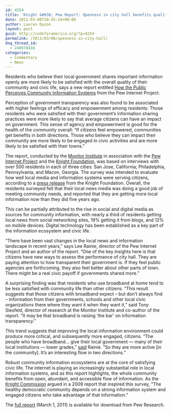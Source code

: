 ```yaml
---
id: 4254
title: 'Knight &#038; Pew Report: Openness in city hall benefits quality of life'
date: 2011-03-08T10:43:14+00:00
author: Lauren Dyson
layout: post
guid: http://codeforamerica.org/?p=4254
permalink: /2011/03/08/openness-in-city-hall/
dsq_thread_id:
  - 248678416
categories:
  - Commentary
  - News
---
```

Residents who believe their local government shares important information openly are more likely to be satisfied with the overall quality of their community and civic life, says a new report entitled [How the Public Perceives Community Information Systems](http://www.pewinternet.org/Reports/2011/08-Community-Information-Systems.aspx) from the Pew Internet Project.

Perception of government transparency was also found to be associated with higher feelings of efficacy and empowerment among residents: Those residents who were satisfied with their government’s information sharing practices were more likely to say that average citizens can have an impact on government. This sense of agency and empowerment is good for the health of the community overall: “If citizens feel empowered, communities get benefits in both directions. Those who believe they can impact their community are more likely to be engaged in civic activities and are more likely to be satisfied with their towns.”

The report, conducted by the [Monitor Institute](http://www.monitorinstitute.com/) in association with the [Pew Internet Project](http://www.pewinternet.org/) and the [Knight Foundation](http://www.knightfoundation.org/), was based on interviews with over 500 residents in each of three cities: San Jose, California; Philadelphia, Pennsylvania, and Macon, Georgia. The survey was intended to evaluate how well local media and information systems were serving citizens, according to a [press release](http://www.knightfoundation.org/news/press_room/knight_press_releases/detail.dot?id=378178) from the Knight Foundation. Overall, the residents surveyed felt that their local news media was doing a good job of meeting community needs, and reported that they are getting more local information now than they did five years ago.

This can be partially attributed to the rise in social and digital media as sources for community information, with nearly a third of residents getting local news from social networking sites, 19% getting it from blogs, and 12% on mobile devices. Digital technology has been established as a key part of the information ecosystem and civic life.

“There have been vast changes in the local news and information landscape in recent years,” says Lee Rainie, director of the Pew Internet Project and an author of the report. “One of the key insights here is that citizens have new ways to assess the performance of city hall. They are paying attention to how transparent their government is. If they feel public agencies are forthcoming, they also feel better about other parts of town. There might be a real civic payoff if governments shared more.”

A surprising finding was that residents who use broadband at home tend to be less satisfied with community life than other citizens. “This result suggests that those citizens with broadband expect – but don’t always find – information from their governments, schools and other local civic organizations there where they want it when they want it,” said Tony Siesfeld, director of research at the Monitor Institute and co-author of the report. “It may be that broadband is raising ‘the bar’ on information transparency.”

This trend suggests that improving the local information environment could produce more critical, and subsequently more engaged, citizens. “The people who have broadband… give their local government — many of their local institutions — lower grades,” [said](http://www.govtech.com/wireless/Broadband-Access-Citizen-Engagement-030311.html) Rainie. “So they are more active [in the community]. It’s an interesting flow in two directions.”

Robust community information ecosystems are at the core of satisfying civic life. The internet is playing an increasingly substantial role in local information systems, and as this report highlights, the whole community benefits from open, abundant, and accessible flow of information. As the [Knight Commission](http://www.knightcomm.org/) argued in a 2009 report that inspired this survey, “The healthy democratic community depends on a strong information system and engaged citizens who take advantage of that information.”

The [full report](http://www.pewinternet.org/~/media//Files/Reports/2011/Pew_Monitor_Communityinfo.pdf) (March 1, 2011) is available for download from Pew Research.